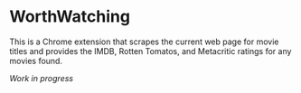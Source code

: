 # WorthWatching

This is a Chrome extension that scrapes the current web page for movie titles and provides the IMDB, Rotten Tomatos, and Metacritic ratings for any movies found.

*Work in progress*
